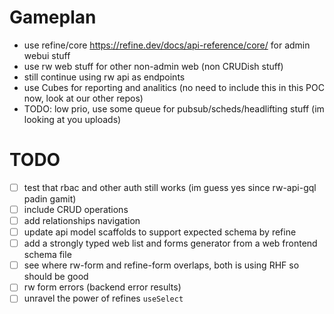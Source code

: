# Gameplan

- use refine/core https://refine.dev/docs/api-reference/core/ for admin webui stuff
- use rw web stuff for other non-admin web (non CRUDish stuff)
- still continue using rw api as endpoints
- use Cubes for reporting and analitics (no need to include this in this POC now, look at our other repos)
- TODO: low prio, use some queue for pubsub/scheds/headlifting stuff (im looking at you uploads)


# TODO
- [ ] test that rbac and other auth still works (im guess yes since rw-api-gql padin gamit)
- [ ] include CRUD operations
- [ ] add relationships navigation
- [ ] update api model scaffolds to support expected schema by refine
- [ ] add a strongly typed web list and forms generator from a web frontend schema file
- [ ] see where rw-form and refine-form overlaps, both is using RHF so should be good
- [ ] rw form errors (backend error results)
- [ ] unravel the power of refines `useSelect`
